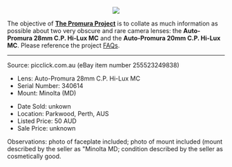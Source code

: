 <p align="center">
   <img src="https://user-images.githubusercontent.com/110672536/183131595-afeb1dec-1c84-436c-9a50-90468f9ec3ec.png">
</p>

<p>
   The objective of <b><a href="https://github.com/martbetz/The-Promura-Project/blob/main/README.md">The Promura Project</a></b> is to collate as much information as possible about two very obscure and rare camera lenses: the <b>Auto-Promura 28mm C.P. Hi-Lux MC</b> and the <b>Auto-Promura 20mm C.P. Hi-Lux MC</b>. Please reference the project <a href="https://github.com/martbetz/The-Promura-Project/blob/main/FAQs.md">FAQs</a>.

---

Source: picclick.com.au (eBay item number 255523249838)

- Lens: Auto-Promura 28mm C.P. Hi-Lux MC
- Serial Number: 340614
- Mount: Minolta (MD)

[]()

- Date Sold: unkown
- Location: Parkwood, Perth, AUS
- Listed Price: 50 AUD
- Sale Price: unknown
  
[]()

Observations: photo of faceplate included; photo of mount included (mount described by the seller as "Minolta MD; condition described by the seller as cosmetically good.


